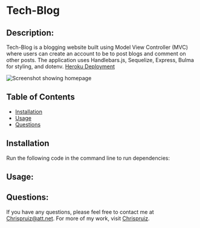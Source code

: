 # Tech-Blog
  
  ## Description: 
  Tech-Blog is a blogging website built using Model View Controller (MVC) where users can create an account to be to post blogs and comment on other posts. The application uses Handlebars.js, Sequelize, Express, Bulma for styling, and dotenv.
  [Heroku Deployment](https://powerful-lake-33458.herokuapp.com/)

  ![Screenshot showing homepage]()
  ## Table of Contents
  * [Installation](#installation) 
  * [Usage](#usage)
  * [Questions](#questions)


  ## Installation
  Run the following code in the command line to run dependencies:
  
  ## Usage:
  
  
  
  ## Questions:
  If you have any questions, please feel free to contact me at Chrispruiz@att.net. For more of my work, visit [Chrispruiz](https://github.com/Chrispruiz).
